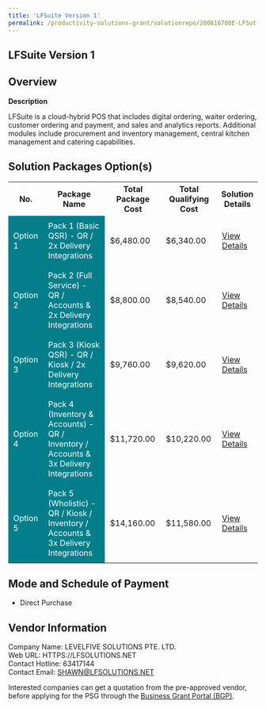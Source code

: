 ```yaml
---
title: 'LFSuite Version 1'
permalink: /productivity-solutions-grant/solutionrepo/200816700E-LFSut-v-1-FS
---
```


## LFSuite Version 1

## Overview

**Description**

LFSuite is a cloud-hybrid POS that includes digital ordering, waiter ordering, customer ordering and payment, and sales and analytics reports. Additional modules include procurement and inventory management, central kitchen management and catering capabilities.

## Solution Packages Option(s)

<table>
<tr>
<th><b>No.</b></th>
<th><b>Package Name</b></th>
<th><b>Total Package Cost</b></th>
<th><b>Total Qualifying Cost</b></th>
<th><b>Solution Details</b></th>
</tr>
<tr>
<td style='padding: 10px; background-color: #037E8A; color: #FFFFFF;'>Option 1</td>
<td style='padding: 10px; background-color: #037E8A; color: #FFFFFF;'>Pack 1 (Basic QSR) - QR / 2x Delivery Integrations</td>
<td style='padding: 10px;'>$6,480.00</td>
<td style='padding: 10px;'>$6,340.00</td>
<td style='padding: 10px;'><a href='/psg/Levelfive_LFSuite_15082024_Desensitised_Annex3_Part1.pdf' target='_blank'>View Details</a></td>
</tr>
<tr>
<td style='padding: 10px; background-color: #037E8A; color: #FFFFFF;'>Option 2</td>
<td style='padding: 10px; background-color: #037E8A; color: #FFFFFF;'>Pack 2 (Full Service) - QR / Accounts & 2x Delivery Integrations</td>
<td style='padding: 10px;'>$8,800.00</td>
<td style='padding: 10px;'>$8,540.00</td>
<td style='padding: 10px;'><a href='/psg/Levelfive_LFSuite_15082024_Desensitised_Annex3_Part2.pdf' target='_blank'>View Details</a></td>
</tr>
<tr>
<td style='padding: 10px; background-color: #037E8A; color: #FFFFFF;'>Option 3</td>
<td style='padding: 10px; background-color: #037E8A; color: #FFFFFF;'>Pack 3 (Kiosk QSR) - QR / Kiosk / 2x Delivery Integrations</td>
<td style='padding: 10px;'>$9,760.00</td>
<td style='padding: 10px;'>$9,620.00</td>
<td style='padding: 10px;'><a href='/psg/Levelfive_LFSuite_15082024_Desensitised_Annex3_Part3.pdf' target='_blank'>View Details</a></td>
</tr>
<tr>
<td style='padding: 10px; background-color: #037E8A; color: #FFFFFF;'>Option 4</td>
<td style='padding: 10px; background-color: #037E8A; color: #FFFFFF;'>Pack 4 (Inventory & Accounts) - QR / Inventory / Accounts & 3x Delivery Integrations</td>
<td style='padding: 10px;'>$11,720.00</td>
<td style='padding: 10px;'>$10,220.00</td>
<td style='padding: 10px;'><a href='/psg/Levelfive_LFSuite_15082024_Desensitised_Annex3_Part4.pdf' target='_blank'>View Details</a></td>
</tr>
<tr>
<td style='padding: 10px; background-color: #037E8A; color: #FFFFFF;'>Option 5</td>
<td style='padding: 10px; background-color: #037E8A; color: #FFFFFF;'>Pack 5 (Wholistic) - QR / Kiosk / Inventory / Accounts & 3x Delivery Integrations</td>
<td style='padding: 10px;'>$14,160.00</td>
<td style='padding: 10px;'>$11,580.00</td>
<td style='padding: 10px;'><a href='/psg/Levelfive_LFSuite_15082024_Desensitised_Annex3_Part5.pdf' target='_blank'>View Details</a></td>
</tr>
</table>

## Mode and Schedule of Payment

 - Direct Purchase

## Vendor Information

 Company Name: LEVELFIVE SOLUTIONS PTE. LTD.<br>Web URL: HTTPS://LFSOLUTIONS.NET <br>Contact Hotline: 63417144 <br>Contact Email: SHAWN@LFSOLUTIONS.NET <br>

Interested companies can get a quotation from the pre-approved vendor, before applying for the PSG through the <a href='https://www.businessgrants.gov.sg/' target='_blank' rel='noopener'>Business Grant Portal (BGP)</a>.

<script src="/jquery/resize-tables.js"></script>
